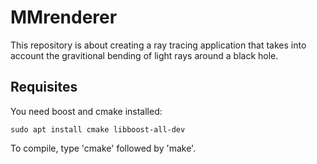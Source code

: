 MMrenderer
==========

This repository is about creating a ray tracing application that takes
into account the gravitional bending of light rays around a black hole.

## Requisites
You need boost and cmake installed:
```
sudo apt install cmake libboost-all-dev
```

To compile, type 'cmake' followed by 'make'.


